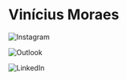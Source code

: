 <h1>Vinícius Moraes</h1>



![Instagram](https://img.shields.io/badge/Instagram-E4405F?style=for-the-badge&logo=instagram&logoColor=white)

![Outlook](https://img.shields.io/badge/Microsoft_Outlook-0078D4?style=for-the-badge&logo=microsoft-outlook&logoColor=white)

![LinkedIn](https://img.shields.io/badge/LinkedIn-0077B5?style=for-the-badge&logo=linkedin&logoColor=white)


